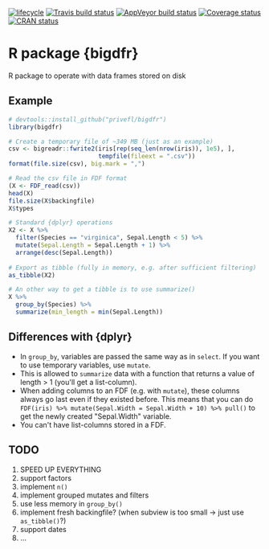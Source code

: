 [![lifecycle](https://img.shields.io/badge/lifecycle-experimental-orange.svg)](https://www.tidyverse.org/lifecycle/#experimental)
[![Travis build status](https://travis-ci.org/privefl/bigdfr.svg?branch=master)](https://travis-ci.org/privefl/bigdfr)
[![AppVeyor build status](https://ci.appveyor.com/api/projects/status/github/privefl/bigdfr?branch=master&svg=true)](https://ci.appveyor.com/project/privefl/bigdfr)
[![Coverage status](https://codecov.io/gh/privefl/bigdfr/branch/master/graph/badge.svg)](https://codecov.io/github/privefl/bigdfr?branch=master)
[![CRAN status](https://www.r-pkg.org/badges/version/bigdfr)](https://cran.r-project.org/package=bigdfr)

# R package {bigdfr}

R package to operate with data frames stored on disk


## Example

```r
# devtools::install_github("privefl/bigdfr")
library(bigdfr)

# Create a temporary file of ~349 MB (just as an example)
csv <- bigreadr::fwrite2(iris[rep(seq_len(nrow(iris)), 1e5), ], 
                         tempfile(fileext = ".csv"))
format(file.size(csv), big.mark = ",")

# Read the csv file in FDF format
(X <- FDF_read(csv))
head(X)
file.size(X$backingfile)
X$types

# Standard {dplyr} operations
X2 <- X %>% 
  filter(Species == "virginica", Sepal.Length < 5) %>%
  mutate(Sepal.Length = Sepal.Length + 1) %>%
  arrange(desc(Sepal.Length))
  
# Export as tibble (fully in memory, e.g. after sufficient filtering)
as_tibble(X2)

# An other way to get a tibble is to use summarize()
X %>%
  group_by(Species) %>%
  summarize(min_length = min(Sepal.Length))
```


## Differences with {dplyr}

- In `group_by`, variables are passed the same way as in `select`. If you want to use temporary variables, use `mutate`.
- This is allowed to `summarize` data with a function that returns a value of length > 1 (you'll get a list-column).
- When adding columns to an FDF (e.g. with `mutate`), these columns always go last even if they existed before. This means that you can do `FDF(iris) %>% mutate(Sepal.Width = Sepal.Width + 10) %>% pull()` to get the newly created "Sepal.Width" variable.
- You can't have list-columns stored in a FDF.


## TODO

1. SPEED UP EVERYTHING
1. support factors
1. implement `n()`
1. implement grouped mutates and filters
1. use less memory in `group_by()`
1. implement fresh backingfile? (when subview is too small -> just use `as_tibble()`?)
1. support dates
1. ...

